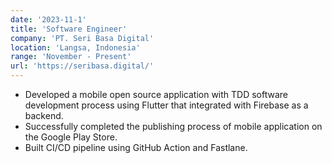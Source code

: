 ```yaml
---
date: '2023-11-1'
title: 'Software Engineer'
company: 'PT. Seri Basa Digital'
location: 'Langsa, Indonesia'
range: 'November - Present'
url: 'https://seribasa.digital/'
---
```


- Developed a mobile open source application with TDD software development process using Flutter that integrated with Firebase as a backend.
- Successfully completed the publishing process of mobile application on the Google Play Store.
- Built CI/CD pipeline using GitHub Action and Fastlane.
